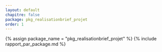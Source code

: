 ```yaml
---
layout: default
chapitre: false
package: pkg_realisationbrief_projet
order: 1
---
```


{% assign package_name = "pkg_realisationbrief_projet" %}
{% include rapport_par_package.md %}